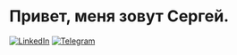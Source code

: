# Привет, меня зовут Сергей.

[![LinkedIn](https://img.shields.io/badge/LinkedIn-подписаться-blue)](t.me/see1rg)
[![Telegram](https://img.shields.io/badge/Telegram-подписаться-blue)](ссылка_на_Telegram)
